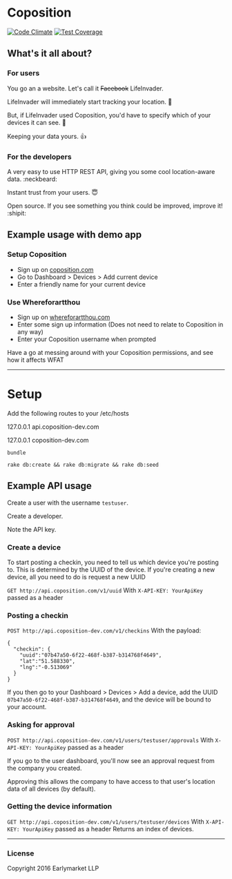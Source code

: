 # Coposition
[![Code Climate](https://codeclimate.com/github/earlymarket/CoPosition/badges/gpa.svg)](https://codeclimate.com/github/earlymarket/CoPosition)
[![Test Coverage](https://codeclimate.com/github/earlymarket/CoPosition/badges/coverage.svg)](https://codeclimate.com/github/earlymarket/CoPosition/coverage)

## What's it all about?

### For users
You go an a website. Let's call it ~~Facebook~~ LifeInvader.

LifeInvader will immediately start tracking your location. :eyes:

But, if LifeInvader used Coposition, you'd have to specify which of your devices it can see. :cop:

Keeping your data yours. :thumbsup:


### For the developers
A very easy to use HTTP REST API, giving you some cool location-aware data. :neckbeard:

Instant trust from your users. :innocent:

Open source. If you see something you think could be improved, improve it! :shipit:


## Example usage with demo app

### Setup Coposition
- Sign up on [coposition.com](http://coposition.com)
- Go to Dashboard > Devices > Add current device
- Enter a friendly name for your current device

### Use Whereforartthou
- Sign up on [whereforartthou.com](http://whereforartthou.com/)
- Enter some sign up information (Does not need to relate to Coposition in any way)
- Enter your Coposition username when prompted

Have a go at messing around with your Coposition permissions, and see how it affects WFAT

--------
# Setup

Add the following routes to your /etc/hosts

127.0.0.1    api.coposition-dev.com

127.0.0.1    coposition-dev.com

`bundle`

`rake db:create && rake db:migrate && rake db:seed`

## Example API usage

Create a user with the username `testuser`.

Create a developer.

Note the API key.

### Create a device

To start posting a checkin, you need to tell us which device you're posting to.
This is determined by the UUID of the device.
If you're creating a new device, all you need to do is request a new UUID

`GET http://api.coposition.com/v1/uuid`
With `X-API-KEY: YourApiKey` passed as a header

### Posting a checkin

`POST http://api.coposition-dev.com/v1/checkins`
With the payload:
```
{
  "checkin": {
    "uuid":"07b47a50-6f22-468f-b387-b314768f4649",
    "lat":"51.588330",
    "lng":"-0.513069"
  }
}
```

If you then go to your Dashboard > Devices > Add a device, add the UUID `07b47a50-6f22-468f-b387-b314768f4649`, and the device will be bound to your account.

### Asking for approval

`POST http://api.coposition-dev.com/v1/users/testuser/approvals`
With `X-API-KEY: YourApiKey` passed as a header

If you go to the user dashboard, you'll now see an approval request from the company you created.

Approving this allows the company to have access to that user's location data of all devices (by default).

### Getting the device information

`GET http://api.coposition-dev.com/v1/users/testuser/devices`
With `X-API-KEY: YourApiKey` passed as a header
Returns an index of devices.




--------

### License
Copyright 2016 Earlymarket LLP
